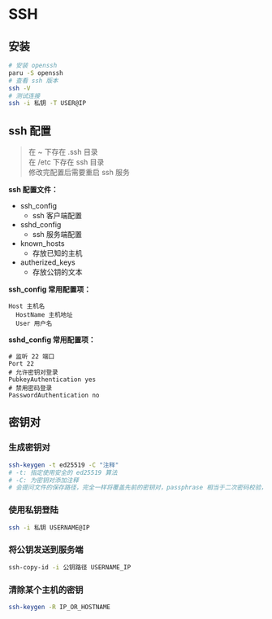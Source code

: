 # SSH

## 安装

```sh
# 安装 openssh
paru -S openssh
# 查看 ssh 版本
ssh -V
# 测试连接
ssh -i 私钥 -T USER@IP
```

## ssh 配置

> 在 ~ 下存在 .ssh 目录  
> 在 /etc 下存在 ssh 目录  
> 修改完配置后需要重启 ssh 服务

**ssh 配置文件：**

- ssh_config
  - ssh 客户端配置
- sshd_config
  - ssh 服务端配置
- known_hosts
  - 存放已知的主机
- autherized_keys
  - 存放公钥的文本

**ssh_config 常用配置项：**

```ssh_config
Host 主机名
  HostName 主机地址
  User 用户名
```

**sshd_config 常用配置项：**

```sshd_config
# 监听 22 端口
Port 22
# 允许密钥对登录
PubkeyAuthentication yes
# 禁用密码登录
PasswordAuthentication no
```

## 密钥对

### 生成密钥对

```sh
ssh-keygen -t ed25519 -C "注释"
# -t: 指定使用安全的 ed25519 算法
# -C: 为密钥对添加注释
# 会提问文件的保存路径，完全一样将覆盖先前的密钥对，passphrase 相当于二次密码校验，置空即可
```

### 使用私钥登陆

```sh
ssh -i 私钥 USERNAME@IP
```

### 将公钥发送到服务端

```sh
ssh-copy-id -i 公钥路径 USERNAME_IP
```

### 清除某个主机的密钥

```sh
ssh-keygen -R IP_OR_HOSTNAME
```
